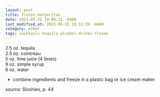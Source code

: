 ```yaml
---
layout: post
title: frozen margaritas
date: 2023-05-31 19:09:21 -0400
last_modified_at: 2023-05-31 19:11:39 -0400
category: other
tags: cocktails tequila alcohol drinks frozen
---
```


2.5 oz. tequila  
2.5 oz. cointreau  
5 oz. lime juice (4 limes)  
9 oz. simple syrup  
6 oz. water  
* combine ingredients and freeze in a plastic bag or ice cream maker

source: Sloshies, p. 44
